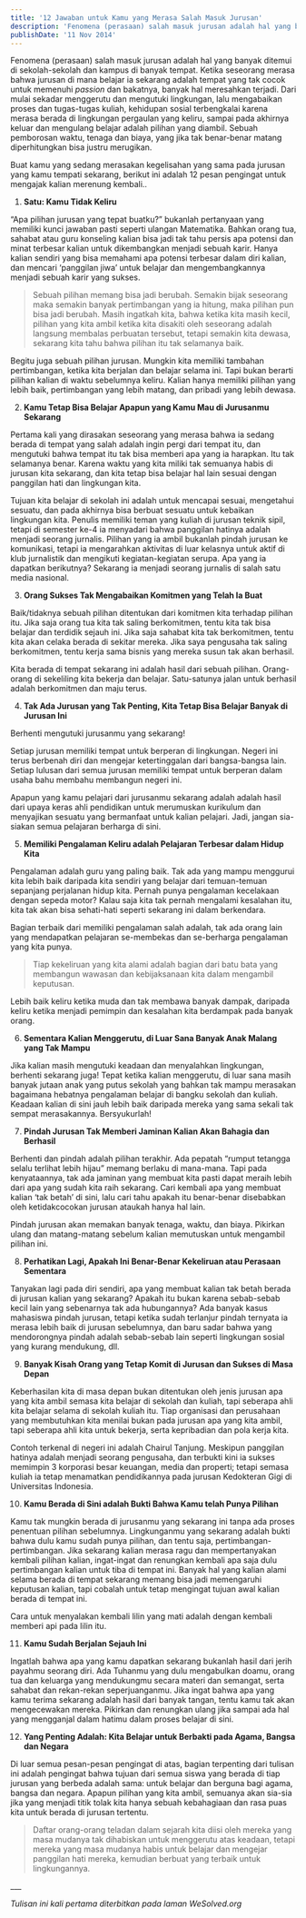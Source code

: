 ```yaml
---
title: '12 Jawaban untuk Kamu yang Merasa Salah Masuk Jurusan'
description: 'Fenomena (perasaan) salah masuk jurusan adalah hal yang banyak ditemui di sekolah-sekolah dan kampus di banyak tempat. Ketika seseorang merasa bahwa jurusan di mana belajar ia sekarang adalah tempat yang tak cocok untuk memenuhi passion dan bakatnya, banyak hal meresahkan terjadi. Dari mulai sekadar menggerutu dan mengutuki lingkungan, lalu mengabaikan proses dan tugas-tugas kuliah, kehidupan sosial terbengkalai karena merasa berada di lingkungan pergaulan yang keliru, sampai pada akhirnya keluar dan mengulang belajar adalah pilihan yang diambil. Sebuah pemborosan waktu, tenaga dan biaya, yang jika tak benar-benar matang diperhitungkan bisa justru merugikan.'
publishDate: '11 Nov 2014'
---
```


Fenomena (perasaan) salah masuk jurusan adalah hal yang banyak ditemui di sekolah-sekolah dan kampus di banyak tempat. Ketika seseorang merasa bahwa jurusan di mana belajar ia sekarang adalah tempat yang tak cocok untuk memenuhi _passion_ dan bakatnya, banyak hal meresahkan terjadi. Dari mulai sekadar menggerutu dan mengutuki lingkungan, lalu mengabaikan proses dan tugas-tugas kuliah, kehidupan sosial terbengkalai karena merasa berada di lingkungan pergaulan yang keliru, sampai pada akhirnya keluar dan mengulang belajar adalah pilihan yang diambil. Sebuah pemborosan waktu, tenaga dan biaya, yang jika tak benar-benar matang diperhitungkan bisa justru merugikan.

Buat kamu yang sedang merasakan kegelisahan yang sama pada jurusan yang kamu tempati sekarang, berikut ini adalah 12 pesan pengingat untuk mengajak kalian merenung kembali..

1.  **Satu: Kamu Tidak Keliru**

“Apa pilihan jurusan yang tepat buatku?” bukanlah pertanyaan yang memiliki kunci jawaban pasti seperti ulangan Matematika. Bahkan orang tua, sahabat atau guru konseling kalian bisa jadi tak tahu persis apa potensi dan minat terbesar kalian untuk dikembangkan menjadi sebuah karir. Hanya kalian sendiri yang bisa memahami apa potensi terbesar dalam diri kalian, dan mencari ‘panggilan jiwa’ untuk belajar dan mengembangkannya menjadi sebuah karir yang sukses.

> Sebuah pilihan memang bisa jadi berubah. Semakin bijak seseorang maka semakin banyak pertimbangan yang ia hitung, maka pilihan pun bisa jadi berubah. Masih ingatkah kita, bahwa ketika kita masih kecil, pilihan yang kita ambil ketika kita disakiti oleh seseorang adalah langsung membalas perbuatan tersebut, tetapi semakin kita dewasa, sekarang kita tahu bahwa pilihan itu tak selamanya baik.

Begitu juga sebuah pilihan jurusan. Mungkin kita memiliki tambahan pertimbangan, ketika kita berjalan dan belajar selama ini. Tapi bukan berarti pilihan kalian di waktu sebelumnya keliru. Kalian hanya memiliki pilihan yang lebih baik, pertimbangan yang lebih matang, dan pribadi yang lebih dewasa.

2.  **Kamu Tetap Bisa Belajar Apapun yang Kamu Mau di Jurusanmu Sekarang**

Pertama kali yang dirasakan seseorang yang merasa bahwa ia sedang berada di tempat yang salah adalah ingin pergi dari tempat itu, dan mengutuki bahwa tempat itu tak bisa memberi apa yang ia harapkan. Itu tak selamanya benar. Karena waktu yang kita miliki tak semuanya habis di jurusan kita sekarang, dan kita tetap bisa belajar hal lain sesuai dengan panggilan hati dan lingkungan kita.

Tujuan kita belajar di sekolah ini adalah untuk mencapai sesuai, mengetahui sesuatu, dan pada akhirnya bisa berbuat sesuatu untuk kebaikan lingkungan kita. Penulis memiliki teman yang kuliah di jurusan teknik sipil, tetapi di semester ke-4 ia menyadari bahwa panggilan hatinya adalah menjadi seorang jurnalis. Pilihan yang ia ambil bukanlah pindah jurusan ke komunikasi, tetapi ia mengarahkan aktivitas di luar kelasnya untuk aktif di klub jurnalistik dan mengikuti kegiatan-kegiatan serupa. Apa yang ia dapatkan berikutnya? Sekarang ia menjadi seorang jurnalis di salah satu media nasional.

3.  **Orang Sukses Tak Mengabaikan Komitmen yang Telah Ia Buat**

Baik/tidaknya sebuah pilihan ditentukan dari komitmen kita terhadap pilihan itu. Jika saja orang tua kita tak saling berkomitmen, tentu kita tak bisa belajar dan terdidik sejauh ini. Jika saja sahabat kita tak berkomitmen, tentu kita akan celaka berada di sekitar mereka. Jika saya pengusaha tak saling berkomitmen, tentu kerja sama bisnis yang mereka susun tak akan berhasil.

Kita berada di tempat sekarang ini adalah hasil dari sebuah pilihan. Orang-orang di sekeliling kita bekerja dan belajar. Satu-satunya jalan untuk berhasil adalah berkomitmen dan maju terus.

4.  **Tak Ada Jurusan yang Tak Penting, Kita Tetap Bisa Belajar Banyak di Jurusan Ini**

Berhenti mengutuki jurusanmu yang sekarang!

Setiap jurusan memiliki tempat untuk berperan di lingkungan. Negeri ini terus berbenah diri dan mengejar ketertinggalan dari bangsa-bangsa lain. Setiap lulusan dari semua jurusan memiliki tempat untuk berperan dalam usaha bahu membahu membangun negeri ini.

Apapun yang kamu pelajari dari jurusanmu sekarang adalah adalah hasil dari upaya keras ahli pendidikan untuk merumuskan kurikulum dan menyajikan sesuatu yang bermanfaat untuk kalian pelajari. Jadi, jangan sia-siakan semua pelajaran berharga di sini.

5.  **Memiliki Pengalaman Keliru adalah Pelajaran Terbesar dalam Hidup Kita**

Pengalaman adalah guru yang paling baik. Tak ada yang mampu menggurui kita lebih baik daripada kita sendiri yang belajar dari temuan-temuan sepanjang perjalanan hidup kita. Pernah punya pengalaman kecelakaan dengan sepeda motor? Kalau saja kita tak pernah mengalami kesalahan itu, kita tak akan bisa sehati-hati seperti sekarang ini dalam berkendara.

Bagian terbaik dari memiliki pengalaman salah adalah, tak ada orang lain yang mendapatkan pelajaran se-membekas dan se-berharga pengalaman yang kita punya.

> Tiap kekeliruan yang kita alami adalah bagian dari batu bata yang membangun wawasan dan kebijaksanaan kita dalam mengambil keputusan.

Lebih baik keliru ketika muda dan tak membawa banyak dampak, daripada keliru ketika menjadi pemimpin dan kesalahan kita berdampak pada banyak orang.

6.  **Sementara Kalian Menggerutu, di Luar Sana Banyak Anak Malang yang Tak Mampu**

Jika kalian masih mengutuki keadaan dan menyalahkan lingkungan, berhenti sekarang juga! Tepat ketika kalian menggerutu, di luar sana masih banyak jutaan anak yang putus sekolah yang bahkan tak mampu merasakan bagaimana hebatnya pengalaman belajar di bangku sekolah dan kuliah. Keadaan kalian di sini jauh lebih baik daripada mereka yang sama sekali tak sempat merasakannya. Bersyukurlah!

7.  **Pindah Jurusan Tak Memberi Jaminan Kalian Akan Bahagia dan Berhasil**

Berhenti dan pindah adalah pilihan terakhir. Ada pepatah “rumput tetangga selalu terlihat lebih hijau” memang berlaku di mana-mana. Tapi pada kenyataannya, tak ada jaminan yang membuat kita pasti dapat meraih lebih dari apa yang sudah kita raih sekarang. Cari kembali apa yang membuat kalian ‘tak betah’ di sini, lalu cari tahu apakah itu benar-benar disebabkan oleh ketidakcocokan jurusan ataukah hanya hal lain.

Pindah jurusan akan memakan banyak tenaga, waktu, dan biaya. Pikirkan ulang dan matang-matang sebelum kalian memutuskan untuk mengambil pilihan ini.

8.  **Perhatikan Lagi, Apakah Ini Benar-Benar Kekeliruan atau Perasaan Sementara**

Tanyakan lagi pada diri sendiri, apa yang membuat kalian tak betah berada di jurusan kalian yang sekarang? Apakah itu bukan karena sebab-sebab kecil lain yang sebenarnya tak ada hubungannya? Ada banyak kasus mahasiswa pindah jurusan, tetapi ketika sudah terlanjur pindah ternyata ia merasa lebih baik di jurusan sebelumnya, dan baru sadar bahwa yang mendorongnya pindah adalah sebab-sebab lain seperti lingkungan sosial yang kurang mendukung, dll.

9.  **Banyak Kisah Orang yang Tetap Komit di Jurusan dan Sukses di Masa Depan**

Keberhasilan kita di masa depan bukan ditentukan oleh jenis jurusan apa yang kita ambil semasa kita belajar di sekolah dan kuliah, tapi seberapa ahli kita belajar selama di sekolah kuliah itu. Tiap organisasi dan perusahaan yang membutuhkan kita menilai bukan pada jurusan apa yang kita ambil, tapi seberapa ahli kita untuk bekerja, serta kepribadian dan pola kerja kita.

Contoh terkenal di negeri ini adalah Chairul Tanjung. Meskipun panggilan hatinya adalah menjadi seorang pengusaha, dan terbukti kini ia sukses memimpin 3 korporasi besar keuangan, media dan properti; tetapi semasa kuliah ia tetap menamatkan pendidikannya pada jurusan Kedokteran Gigi di Universitas Indonesia.

10.  **Kamu Berada di Sini adalah Bukti Bahwa Kamu telah Punya Pilihan**

Kamu tak mungkin berada di jurusanmu yang sekarang ini tanpa ada proses penentuan pilihan sebelumnya. Lingkunganmu yang sekarang adalah bukti bahwa dulu kamu sudah punya pilihan, dan tentu saja, pertimbangan-pertimbangan. Jika sekarang kalian merasa ragu dan mempertanyakan kembali pilihan kalian, ingat-ingat dan renungkan kembali apa saja dulu pertimbangan kalian untuk tiba di tempat ini. Banyak hal yang kalian alami selama berada di tempat sekarang memang bisa jadi memengaruhi keputusan kalian, tapi cobalah untuk tetap mengingat tujuan awal kalian berada di tempat ini.

Cara untuk menyalakan kembali lilin yang mati adalah dengan kembali memberi api pada lilin itu.

11.  **Kamu Sudah Berjalan Sejauh Ini**

Ingatlah bahwa apa yang kamu dapatkan sekarang bukanlah hasil dari jerih payahmu seorang diri. Ada Tuhanmu yang dulu mengabulkan doamu, orang tua dan keluarga yang mendukungmu secara materi dan semangat, serta sahabat dan rekan-rekan seperjuanganmu. Jika ingat bahwa apa yang kamu terima sekarang adalah hasil dari banyak tangan, tentu kamu tak akan mengecewakan mereka. Pikirkan dan renungkan ulang jika sampai ada hal yang mengganjal dalam hatimu dalam proses belajar di sini.

12.  **Yang Penting Adalah: Kita Belajar untuk Berbakti pada Agama, Bangsa dan Negara**

Di luar semua pesan-pesan pengingat di atas, bagian terpenting dari tulisan ini adalah pengingat bahwa tujuan dari semua siswa yang berada di tiap jurusan yang berbeda adalah sama: untuk belajar dan berguna bagi agama, bangsa dan negara. Apapun pilihan yang kita ambil, semuanya akan sia-sia jika yang menjadi titik tolak kita hanya sebuah kebahagiaan dan rasa puas kita untuk berada di jurusan tertentu.

> Daftar orang-orang teladan dalam sejarah kita diisi oleh mereka yang masa mudanya tak dihabiskan untuk menggerutu atas keadaan, tetapi mereka yang masa mudanya habis untuk belajar dan mengejar panggilan hati mereka, kemudian berbuat yang terbaik untuk lingkungannya.

\_\_\_

_Tulisan ini kali pertama diterbitkan pada laman WeSolved.org_
